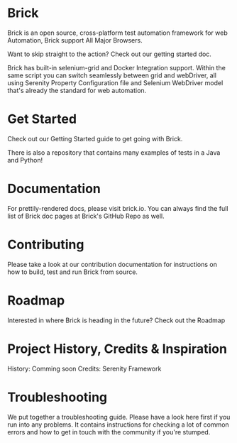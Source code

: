 # Brick

Brick is an open source, cross-platform test automation framework for web Automation, Brick support All Major Browsers.

Want to skip straight to the action? Check out our getting started doc.

Brick has built-in selenium-grid and Docker Integration support. Within the same script you can switch seamlessly between grid and webDriver, all using Serenity Property Configuration file and Selenium WebDriver model that's already the standard for web automation.


# Get Started
Check out our Getting Started guide to get going with Brick.

There is also a repository that contains many examples of tests in a Java and Python!

# Documentation
For prettily-rendered docs, please visit brick.io. You can always find the full list of Brick doc pages at Brick's GitHub Repo as well.

# Contributing
Please take a look at our contribution documentation for instructions on how to build, test and run Brick from source.

# Roadmap
Interested in where Brick is heading in the future? Check out the Roadmap

# Project History, Credits & Inspiration
History: Comming soon
Credits: Serenity Framework

# Troubleshooting
We put together a troubleshooting guide. Please have a look here first if you run into any problems. It contains instructions for checking a lot of common errors and how to get in touch with the community if you're stumped.


